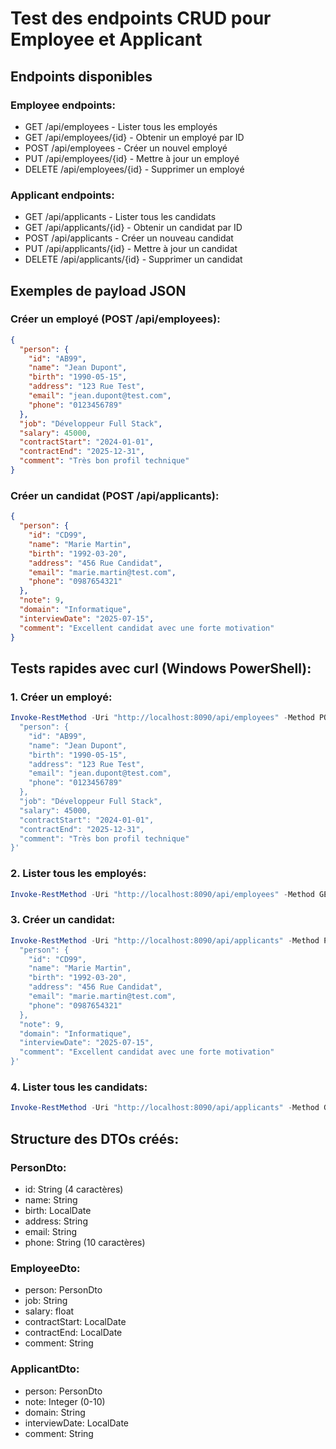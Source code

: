 # Test des endpoints CRUD pour Employee et Applicant

## Endpoints disponibles

### Employee endpoints:
- GET    /api/employees           - Lister tous les employés
- GET    /api/employees/{id}      - Obtenir un employé par ID
- POST   /api/employees           - Créer un nouvel employé
- PUT    /api/employees/{id}      - Mettre à jour un employé
- DELETE /api/employees/{id}      - Supprimer un employé

### Applicant endpoints:
- GET    /api/applicants          - Lister tous les candidats
- GET    /api/applicants/{id}     - Obtenir un candidat par ID
- POST   /api/applicants          - Créer un nouveau candidat
- PUT    /api/applicants/{id}     - Mettre à jour un candidat
- DELETE /api/applicants/{id}     - Supprimer un candidat

## Exemples de payload JSON

### Créer un employé (POST /api/employees):
```json
{
  "person": {
    "id": "AB99",
    "name": "Jean Dupont",
    "birth": "1990-05-15",
    "address": "123 Rue Test",
    "email": "jean.dupont@test.com",
    "phone": "0123456789"
  },
  "job": "Développeur Full Stack",
  "salary": 45000,
  "contractStart": "2024-01-01",
  "contractEnd": "2025-12-31",
  "comment": "Très bon profil technique"
}
```

### Créer un candidat (POST /api/applicants):
```json
{
  "person": {
    "id": "CD99",
    "name": "Marie Martin",
    "birth": "1992-03-20",
    "address": "456 Rue Candidat",
    "email": "marie.martin@test.com",
    "phone": "0987654321"
  },
  "note": 9,
  "domain": "Informatique",
  "interviewDate": "2025-07-15",
  "comment": "Excellent candidat avec une forte motivation"
}
```

## Tests rapides avec curl (Windows PowerShell):

### 1. Créer un employé:
```powershell
Invoke-RestMethod -Uri "http://localhost:8090/api/employees" -Method POST -ContentType "application/json" -Body '{
  "person": {
    "id": "AB99",
    "name": "Jean Dupont",
    "birth": "1990-05-15",
    "address": "123 Rue Test",
    "email": "jean.dupont@test.com",
    "phone": "0123456789"
  },
  "job": "Développeur Full Stack",
  "salary": 45000,
  "contractStart": "2024-01-01",
  "contractEnd": "2025-12-31",
  "comment": "Très bon profil technique"
}'
```

### 2. Lister tous les employés:
```powershell
Invoke-RestMethod -Uri "http://localhost:8090/api/employees" -Method GET
```

### 3. Créer un candidat:
```powershell
Invoke-RestMethod -Uri "http://localhost:8090/api/applicants" -Method POST -ContentType "application/json" -Body '{
  "person": {
    "id": "CD99",
    "name": "Marie Martin",
    "birth": "1992-03-20",
    "address": "456 Rue Candidat",
    "email": "marie.martin@test.com",
    "phone": "0987654321"
  },
  "note": 9,
  "domain": "Informatique",
  "interviewDate": "2025-07-15",
  "comment": "Excellent candidat avec une forte motivation"
}'
```

### 4. Lister tous les candidats:
```powershell
Invoke-RestMethod -Uri "http://localhost:8090/api/applicants" -Method GET
```

## Structure des DTOs créés:

### PersonDto:
- id: String (4 caractères)
- name: String
- birth: LocalDate
- address: String
- email: String
- phone: String (10 caractères)

### EmployeeDto:
- person: PersonDto
- job: String
- salary: float
- contractStart: LocalDate
- contractEnd: LocalDate
- comment: String

### ApplicantDto:
- person: PersonDto
- note: Integer (0-10)
- domain: String
- interviewDate: LocalDate
- comment: String
